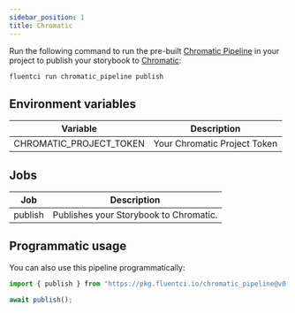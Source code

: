 ```yaml
---
sidebar_position: 1
title: Chromatic
---
```



Run the following command to run the pre-built [Chromatic Pipeline](https://github.com/fluent-ci-templates/chromatic-pipeline) in your project to publish your storybook to [Chromatic](https://chromatic.com):

```bash
fluentci run chromatic_pipeline publish
```

## Environment variables

| Variable                | Description                  |
| ----------------------- | ---------------------------- |
| CHROMATIC_PROJECT_TOKEN | Your Chromatic Project Token |


## Jobs

| Job     | Description                            |
|---------|----------------------------------------|
| publish | Publishes your Storybook to Chromatic. |

## Programmatic usage

You can also use this pipeline programmatically:

```typescript
import { publish } from "https://pkg.fluentci.io/chromatic_pipeline@v0.6.0/mod.ts";

await publish();
```
